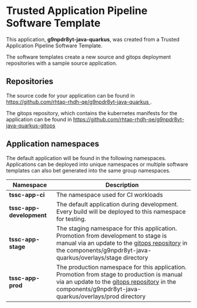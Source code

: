 # Trusted Application Pipeline Software Template

This application, **g9npdr8yt-java-quarkus**, was created from a Trusted Application Pipeline Software Template.

The software templates create a new source and gitops deployment repositories with a sample source application. 

## Repositories

The source code for your application can be found in [https://github.com/rhtap-rhdh-qe/g9npdr8yt-java-quarkus ](https://github.com/rhtap-rhdh-qe/g9npdr8yt-java-quarkus ).
 
The gitops repository, which contains the kubernetes manifests for the application can be found in 
[https://github.com/rhtap-rhdh-qe/g9npdr8yt-java-quarkus-gitops ](https://github.com/rhtap-rhdh-qe/g9npdr8yt-java-quarkus-gitops ) 

## Application namespaces 

The default application will be found in the following namespaces. Applications can be deployed into unique namespaces or multiple software templates can also bet generated into the same group namespaces.  

|  Namespace   |  Description   |  
| -------- | -------- |
| **tssc-app-ci** | The namespace used for CI workloads |
| **tssc-app-development** | The default application during development. Every build will be deployed to this namespace for testing. |
| **tssc-app-stage** | The staging namespace for this application. Promotion from development to stage is manual via an update to the [gitops repository](https://github.com/rhtap-rhdh-qe/g9npdr8yt-java-quarkus-gitops ) in the components/g9npdr8yt-java-quarkus/overlays/stage directory |
| **tssc-app-prod** | The production namespace for this application. Promotion from stage to production is manual via an update to the [gitops repository](https://github.com/rhtap-rhdh-qe/g9npdr8yt-java-quarkus-gitops ) in the components/g9npdr8yt-java-quarkus/overlays/prod directory |